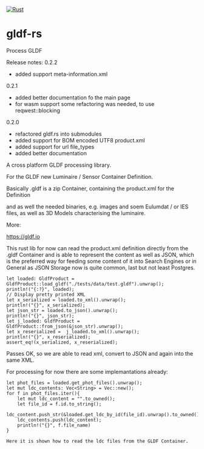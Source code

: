 [![Rust](https://github.com/holg/gldf-rs/actions/workflows/rust.yml/badge.svg)](https://github.com/holg/gldf-rs/actions/workflows/rust.yml)


# gldf-rs
Process GLDF

Release notes:
0.2.2
- added support meta-information.xml



0.2.1
- added better documentation fo the main page
- for wasm support some refactoring was needed, to use reqwest::blocking 


0.2.0 
- refactored gldf.rs into submodules
- added support for BOM encoded UTF8 product.xml
- added support for url file_types
- added better documentation

A cross platform GLDF processing library.

For the GLDF new Luminaire / Sensor Container Definition.

Basically .gldf is a zip Container, containing the product.xml for the Definition

and as well the needed binaries, e.g. images and soem Eulumdat / or IES files,
as well as 3D Models characterising the luminaire.

More:

https://gldf.io

This rust lib for now can read the product.xml definition directly from the .gldf Container
and is able to represent the content as well as JSON, which is the preferred way for feeding some content of it
into Search Engines or in General as JSON Storage now is quite common, last but not least Postgres.


    let loaded: GldfProduct = GldfProduct::load_gldf("./tests/data/test.gldf").unwrap();
    println!("{:?}", loaded);
    // Display pretty printed XML
    let x_serialized = loaded.to_xml().unwrap();
    println!("{}", x_serialized);
    let json_str = loaded.to_json().unwrap();
    println!("{}", json_str);
    let j_loaded: GldfProduct = GldfProduct::from_json(&json_str).unwrap();
    let x_reserialized =  j_loaded.to_xml().unwrap();
    println!("{}", x_reserialized);
    assert_eq!(x_serialized, x_reserialized);

Passes OK, so we are able to read xml, convert to JSON and again into the same XML.

For processing for now there are some implemantations already:

    let phot_files = loaded.get_phot_files().unwrap();
    let mut ldc_contents: Vec<String> = Vec::new();
    for f in phot_files.iter(){
        let mut ldc_content = "".to_owned();
        let file_id = f.id.to_string();
        ldc_content.push_str(&loaded.get_ldc_by_id(file_id).unwrap().to_owned());
        ldc_contents.push(ldc_content);
        println!("{}", f.file_name)
    }

    Here it is shown how to read the ldc files from the GLDF Container.
